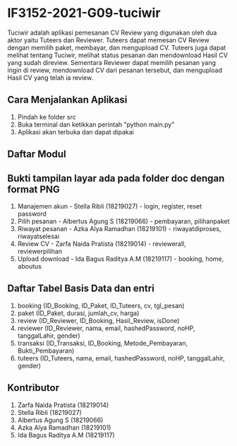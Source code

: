 # IF3152-2021-G09-tuciwir 
Tuciwir adalah aplikasi pemesanan CV Review yang digunakan oleh dua aktor yaitu Tuteers dan Reviewer. 
Tuteers dapat memesan CV Review dengan memilih paket, membayar, dan mengupload CV. Tuteers juga dapat melihat tentang Tuciwir, melihat status pesanan dan mendownload Hasil CV yang sudah direview. Sementara  Reviewer dapat memilih pesanan yang ingin di review, mendownload CV dari pesanan tersebut, dan mengupload Hasil CV yang telah ia review.

## Cara Menjalankan Aplikasi
1. Pindah ke folder src
2. Buka terminal dan ketikkan perintah "python main.py"
3. Aplikasi akan terbuka dan dapat dipakai

## Daftar Modul
## Bukti tampilan layar ada pada folder doc dengan format PNG
1. Manajemen akun -  Stella Ribli (18219027) - login, register, reset password
2. Pilih pesanan - Albertus Agung S (18219066) - pembayaran, pilihanpaket
3. Riwayat pesanan - Azka Alya Ramadhan (18219101) - riwayatdiproses, riwayatselesai
4. Review CV - Zarfa Naida Pratista (18219014) - reviewerall, reviewerpilihan
5. Upload download - Ida Bagus Raditya A.M (18219117) - booking, home, aboutus

## Daftar Tabel Basis Data dan entri
1. booking
(ID_Booking, ID_Paket, ID_Tuteers, cv, tgl_pesan)
2. paket
(ID_Paket, durasi, jumlah_cv, harga)
3. review
(ID_Reviewer, ID_Booking, Hasil_Review, isDone)
4. reviewer
(ID_Reviewer, nama, email, hashedPassword, noHP, tanggalLahir, gender)
5. transaksi
(ID_Transaksi, ID_Booking, Metode_Pembayaran, Bukti_Pembayaran)
6. tuteers
(ID_Tuteers, nama, email, hashedPassword, noHP, tanggalLahir, gender)

## Kontributor
1. Zarfa Naida Pratista (18219014)
2. Stella Ribli (18219027)
3. Albertus Agung S (18219066)
4. Azka Alya Ramadhan (18219101)
5. Ida Bagus Raditya A.M (18219117)